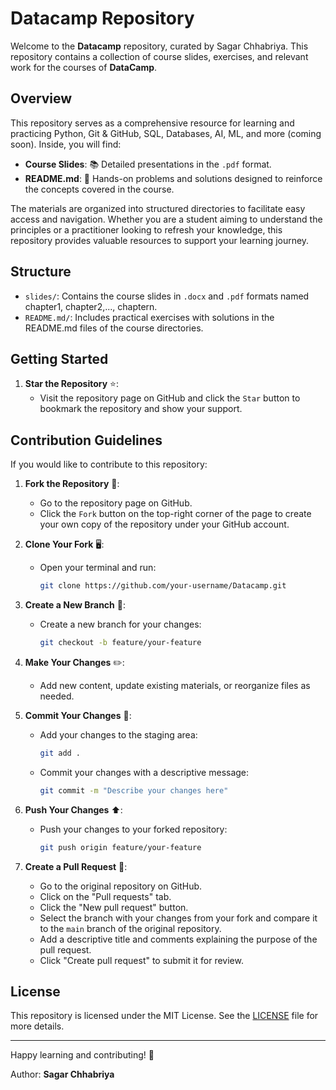 # Datacamp Repository

Welcome to the **Datacamp** repository, curated by Sagar Chhabriya. This repository contains a collection of course slides, exercises, and relevant work for the courses of **DataCamp**.

## Overview

This repository serves as a comprehensive resource for learning and practicing Python, Git & GitHub, SQL, Databases, AI, ML, and more (coming soon). Inside, you will find:

- **Course Slides**: 📚 Detailed presentations in the `.pdf` format.
- **README.md**: 📝 Hands-on problems and solutions designed to reinforce the concepts covered in the course.

The materials are organized into structured directories to facilitate easy access and navigation. Whether you are a student aiming to understand the principles or a practitioner looking to refresh your knowledge, this repository provides valuable resources to support your learning journey.

## Structure

- `slides/`: Contains the course slides in `.docx` and `.pdf` formats named chapter1, chapter2,..., chaptern.
- `README.md/`: Includes practical exercises with solutions in the README.md files of the course directories.

## Getting Started

1. **Star the Repository** ⭐: 
   - Visit the repository page on GitHub and click the `Star` button to bookmark the repository and show your support.


## Contribution Guidelines

If you would like to contribute to this repository:

1. **Fork the Repository** 🍴:
   - Go to the repository page on GitHub.
   - Click the `Fork` button on the top-right corner of the page to create your own copy of the repository under your GitHub account.

2. **Clone Your Fork** 🖥️:
   - Open your terminal and run:
     ```bash
     git clone https://github.com/your-username/Datacamp.git
     ```

3. **Create a New Branch** 🌿:
   - Create a new branch for your changes:
     ```bash
     git checkout -b feature/your-feature
     ```

4. **Make Your Changes** ✏️:
   - Add new content, update existing materials, or reorganize files as needed.

5. **Commit Your Changes** 💾:
   - Add your changes to the staging area:
     ```bash
     git add .
     ```
   - Commit your changes with a descriptive message:
     ```bash
     git commit -m "Describe your changes here"
     ```

6. **Push Your Changes** ⬆️:
   - Push your changes to your forked repository:
     ```bash
     git push origin feature/your-feature
     ```

7. **Create a Pull Request** 🔀:
   - Go to the original repository on GitHub.
   - Click on the "Pull requests" tab.
   - Click the "New pull request" button.
   - Select the branch with your changes from your fork and compare it to the `main` branch of the original repository.
   - Add a descriptive title and comments explaining the purpose of the pull request.
   - Click "Create pull request" to submit it for review.

## License

This repository is licensed under the MIT License. See the [LICENSE](LICENSE) file for more details.

---

Happy learning and contributing! 🎉

Author: **Sagar Chhabriya**
